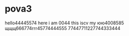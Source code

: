 # pova3
hello44445574
here i am 0044
this iscv my юю4008585
щщщ666774rrr45774444555
77447711227744333444
